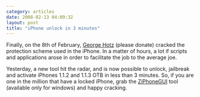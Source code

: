 ```yaml
---
category: articles
date: 2008-02-13 04:09:32
layout: post
title: "iPhone unlock in 3 minutes"
---
```


<p>Finally, on the 8th of February, <a href="http://iphonejtag.blogspot.com/">George Hotz</a> (please donate) cracked the protection scheme used in the iPhone. In a matter of hours, a lot if scripts and applications arose in order to facilitate the job to the average joe. </p><p>Yesterday, a new tool hit the radar, and is now possible to unlock, jailbreak and activate iPhones 1.1.2 and 1.1.3 OTB in less than 3 minutes. So, if you are one in the million that have a locked iPhone, grab the <a href="http://home.no/geezuzz/ZiPhoneGUI.exe">ZiPhoneGUI</a> tool (available only for windows) and happy cracking.</p>
